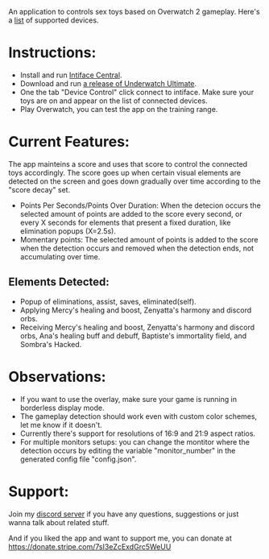 An application to controls sex toys based on Overwatch 2 gameplay. Here's a [list](https://iostindex.com/?filter0ButtplugSupport=4) of supported devices.

# Instructions:
- Install and run [Intiface Central](https://intiface.com/central/).
- Download and run [a release of Underwatch Ultimate](https://github.com/Furimanejo/Underwatch-Ultimate/releases).
- One the tab "Device Control" click connect to intiface. Make sure your toys are on and appear on the list of connected devices.
- Play Overwatch, you can test the app on the training range.

# Current Features:
The app mainteins a score and uses that score to control the connected toys accordingly. The score goes up when certain visual elements are detected on the screen and goes down gradually over time according to the "score decay" set.
 - Points Per Seconds/Points Over Duration: When the detecion occurs the selected amount of points are added to the score every second, or every X seconds for elements that present a fixed duration, like elimination popups (X=2.5s).
 - Momentary points: The selected amount of points is added to the score when the detection occurs and removed when the detection ends, not accumulating over time.

## Elements Detected:
- Popup of eliminations, assist, saves, eliminated(self).
- Applying Mercy's healing and boost, Zenyatta's harmony and discord orbs.
- Receiving Mercy's healing and boost, Zenyatta's harmony and discord orbs, Ana's healing buff and debuff, Baptiste's immortality field, and Sombra's Hacked.

# Observations:
- If you want to use the overlay, make sure your game is running in borderless display mode.
- The gameplay detection should work even with custom color schemes, let me know if it doesn't.
- Currently there's support for resolutions of 16:9 and 21:9 aspect ratios.
- For multiple monitors setups: you can change the montitor where the detection occurs by editing the variable "monitor_number" in the generated config file "config.json".

# Support:
Join my [discord server](https://discord.gg/wz2qvkuEyJ) if you have any questions, suggestions or just wanna talk about related stuff.

And if you liked the app and want to support me, you can donate at https://donate.stripe.com/7sI3eZcExdGrc5WeUU
